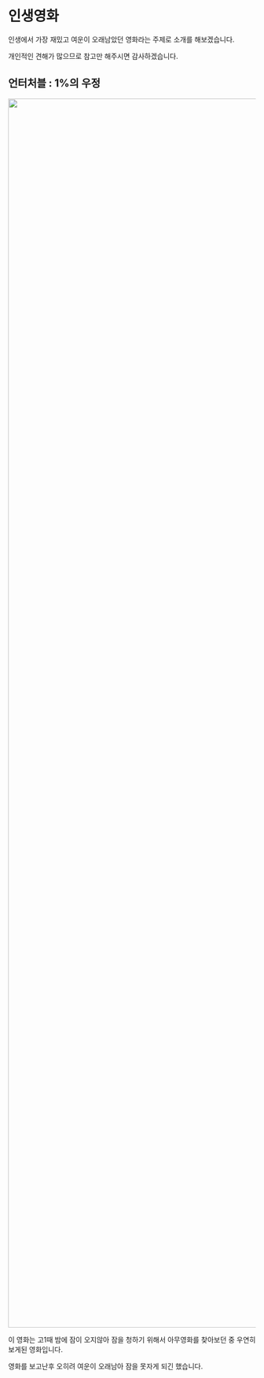 # 인생영화

인생에서 가장 재밌고 여운이 오래남았던 영화라는 주제로 소개를 해보겠습니다.

개인적인 견해가 많으므로 참고만 해주시면 감사하겠습니다.

## 언터처블 : 1%의 우정

<img src="https://t1.daumcdn.net/cfile/18518C4F4F2F710A23?original" width="2500" height="2500">

이 영화는 고1때 밤에 잠이 오지않아 잠을 청하기 위해서 아무영화를 찾아보던 중 우연히 보게된 영화입니다.

영화를 보고난후 오히려 여운이 오래남아 잠을 못자게 되긴 했습니다.
